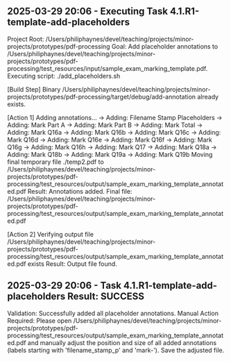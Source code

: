 ## 2025-03-29 20:06 - Executing Task 4.1.R1-template-add-placeholders
Project Root: /Users/philiphaynes/devel/teaching/projects/minor-projects/prototypes/pdf-processing
Goal: Add placeholder annotations to /Users/philiphaynes/devel/teaching/projects/minor-projects/prototypes/pdf-processing/test_resources/input/sample_exam_marking_template.pdf.
Executing script: ./add_placeholders.sh

[Build Step] Binary /Users/philiphaynes/devel/teaching/projects/minor-projects/prototypes/pdf-processing/target/debug/add-annotation already exists.

[Action 1] Adding annotations...
  -> Adding: Filename Stamp Placeholders
  -> Adding: Mark Part A
  -> Adding: Mark Part B
  -> Adding: Mark Total
  -> Adding: Mark Q16a
  -> Adding: Mark Q16b
  -> Adding: Mark Q16c
  -> Adding: Mark Q16d
  -> Adding: Mark Q16e
  -> Adding: Mark Q16f
  -> Adding: Mark Q16g
  -> Adding: Mark Q16h
  -> Adding: Mark Q17
  -> Adding: Mark Q18a
  -> Adding: Mark Q18b
  -> Adding: Mark Q19a
  -> Adding: Mark Q19b
Moving final temporary file ./temp2.pdf to /Users/philiphaynes/devel/teaching/projects/minor-projects/prototypes/pdf-processing/test_resources/output/sample_exam_marking_template_annotated.pdf
Result: Annotations added. Final file: /Users/philiphaynes/devel/teaching/projects/minor-projects/prototypes/pdf-processing/test_resources/output/sample_exam_marking_template_annotated.pdf

[Action 2] Verifying output file /Users/philiphaynes/devel/teaching/projects/minor-projects/prototypes/pdf-processing/test_resources/output/sample_exam_marking_template_annotated.pdf exists
Result: Output file found.

## 2025-03-29 20:06 - Task 4.1.R1-template-add-placeholders Result: SUCCESS
Validation: Successfully added all placeholder annotations.
Manual Action Required: Please open /Users/philiphaynes/devel/teaching/projects/minor-projects/prototypes/pdf-processing/test_resources/output/sample_exam_marking_template_annotated.pdf and manually adjust the position and size of all added annotations (labels starting with 'filename_stamp_p' and 'mark-'). Save the adjusted file.
